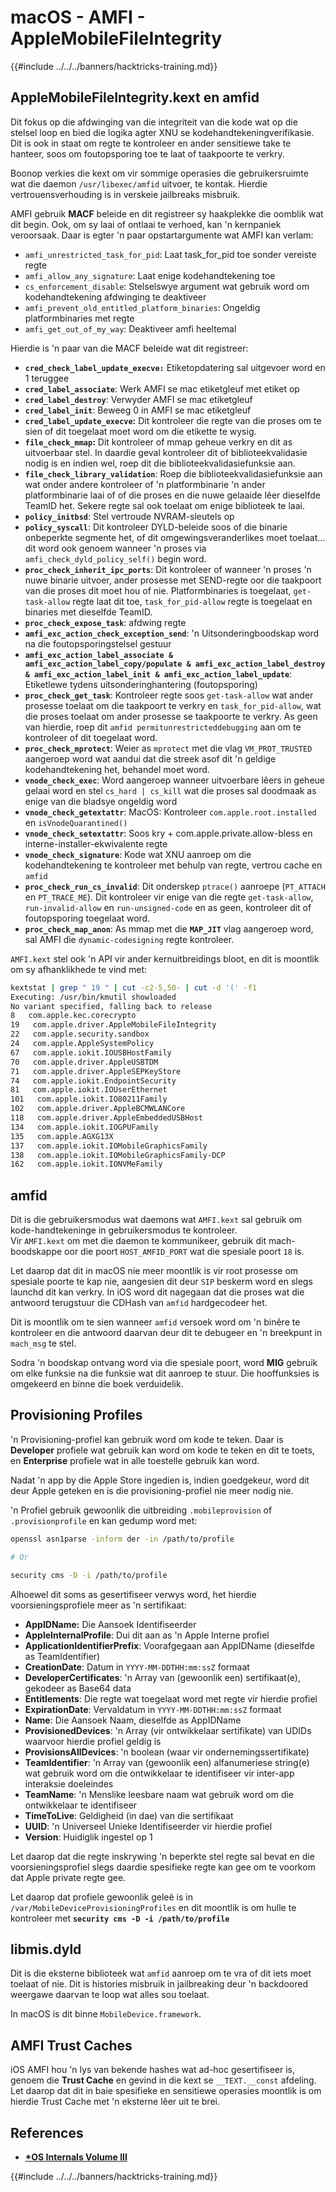 # macOS - AMFI - AppleMobileFileIntegrity

{{#include ../../../banners/hacktricks-training.md}}

## AppleMobileFileIntegrity.kext en amfid

Dit fokus op die afdwinging van die integriteit van die kode wat op die stelsel loop en bied die logika agter XNU se kodehandtekeningverifikasie. Dit is ook in staat om regte te kontroleer en ander sensitiewe take te hanteer, soos om foutopsporing toe te laat of taakpoorte te verkry.

Boonop verkies die kext om vir sommige operasies die gebruikersruimte wat die daemon `/usr/libexec/amfid` uitvoer, te kontak. Hierdie vertrouensverhouding is in verskeie jailbreaks misbruik.

AMFI gebruik **MACF** beleide en dit registreer sy haakplekke die oomblik wat dit begin. Ook, om sy laai of ontlaai te verhoed, kan 'n kernpaniek veroorsaak. Daar is egter 'n paar opstartargumente wat AMFI kan verlam:

- `amfi_unrestricted_task_for_pid`: Laat task_for_pid toe sonder vereiste regte
- `amfi_allow_any_signature`: Laat enige kodehandtekening toe
- `cs_enforcement_disable`: Stelselswye argument wat gebruik word om kodehandtekening afdwinging te deaktiveer
- `amfi_prevent_old_entitled_platform_binaries`: Ongeldig platformbinaries met regte
- `amfi_get_out_of_my_way`: Deaktiveer amfi heeltemal

Hierdie is 'n paar van die MACF beleide wat dit registreer:

- **`cred_check_label_update_execve:`** Etiketopdatering sal uitgevoer word en 1 teruggee
- **`cred_label_associate`**: Werk AMFI se mac etiketgleuf met etiket op
- **`cred_label_destroy`**: Verwyder AMFI se mac etiketgleuf
- **`cred_label_init`**: Beweeg 0 in AMFI se mac etiketgleuf
- **`cred_label_update_execve`:** Dit kontroleer die regte van die proses om te sien of dit toegelaat moet word om die etikette te wysig.
- **`file_check_mmap`:** Dit kontroleer of mmap geheue verkry en dit as uitvoerbaar stel. In daardie geval kontroleer dit of biblioteekvalidasie nodig is en indien wel, roep dit die biblioteekvalidasiefunksie aan.
- **`file_check_library_validation`**: Roep die biblioteekvalidasiefunksie aan wat onder andere kontroleer of 'n platformbinarie 'n ander platformbinarie laai of of die proses en die nuwe gelaaide lêer dieselfde TeamID het. Sekere regte sal ook toelaat om enige biblioteek te laai.
- **`policy_initbsd`**: Stel vertroude NVRAM-sleutels op
- **`policy_syscall`**: Dit kontroleer DYLD-beleide soos of die binarie onbeperkte segmente het, of dit omgewingsveranderlikes moet toelaat... dit word ook genoem wanneer 'n proses via `amfi_check_dyld_policy_self()` begin word.
- **`proc_check_inherit_ipc_ports`**: Dit kontroleer of wanneer 'n proses 'n nuwe binarie uitvoer, ander prosesse met SEND-regte oor die taakpoort van die proses dit moet hou of nie. Platformbinaries is toegelaat, `get-task-allow` regte laat dit toe, `task_for_pid-allow` regte is toegelaat en binaries met dieselfde TeamID.
- **`proc_check_expose_task`**: afdwing regte
- **`amfi_exc_action_check_exception_send`**: 'n Uitsonderingboodskap word na die foutopsporingstelsel gestuur
- **`amfi_exc_action_label_associate & amfi_exc_action_label_copy/populate & amfi_exc_action_label_destroy & amfi_exc_action_label_init & amfi_exc_action_label_update`**: Etiketlewe tydens uitsonderinghantering (foutopsporing)
- **`proc_check_get_task`**: Kontroleer regte soos `get-task-allow` wat ander prosesse toelaat om die taakpoort te verkry en `task_for_pid-allow`, wat die proses toelaat om ander prosesse se taakpoorte te verkry. As geen van hierdie, roep dit `amfid permitunrestricteddebugging` aan om te kontroleer of dit toegelaat word.
- **`proc_check_mprotect`**: Weier as `mprotect` met die vlag `VM_PROT_TRUSTED` aangeroep word wat aandui dat die streek asof dit 'n geldige kodehandtekening het, behandel moet word.
- **`vnode_check_exec`**: Word aangeroep wanneer uitvoerbare lêers in geheue gelaai word en stel `cs_hard | cs_kill` wat die proses sal doodmaak as enige van die bladsye ongeldig word
- **`vnode_check_getextattr`**: MacOS: Kontroleer `com.apple.root.installed` en `isVnodeQuarantined()`
- **`vnode_check_setextattr`**: Soos kry + com.apple.private.allow-bless en interne-installer-ekwivalente regte
- &#x20;**`vnode_check_signature`**: Kode wat XNU aanroep om die kodehandtekening te kontroleer met behulp van regte, vertrou cache en `amfid`
- &#x20;**`proc_check_run_cs_invalid`**: Dit onderskep `ptrace()` aanroepe (`PT_ATTACH` en `PT_TRACE_ME`). Dit kontroleer vir enige van die regte `get-task-allow`, `run-invalid-allow` en `run-unsigned-code` en as geen, kontroleer dit of foutopsporing toegelaat word.
- **`proc_check_map_anon`**: As mmap met die **`MAP_JIT`** vlag aangeroep word, sal AMFI die `dynamic-codesigning` regte kontroleer.

`AMFI.kext` stel ook 'n API vir ander kernuitbreidings bloot, en dit is moontlik om sy afhanklikhede te vind met:
```bash
kextstat | grep " 19 " | cut -c2-5,50- | cut -d '(' -f1
Executing: /usr/bin/kmutil showloaded
No variant specified, falling back to release
8   com.apple.kec.corecrypto
19   com.apple.driver.AppleMobileFileIntegrity
22   com.apple.security.sandbox
24   com.apple.AppleSystemPolicy
67   com.apple.iokit.IOUSBHostFamily
70   com.apple.driver.AppleUSBTDM
71   com.apple.driver.AppleSEPKeyStore
74   com.apple.iokit.EndpointSecurity
81   com.apple.iokit.IOUserEthernet
101   com.apple.iokit.IO80211Family
102   com.apple.driver.AppleBCMWLANCore
118   com.apple.driver.AppleEmbeddedUSBHost
134   com.apple.iokit.IOGPUFamily
135   com.apple.AGXG13X
137   com.apple.iokit.IOMobileGraphicsFamily
138   com.apple.iokit.IOMobileGraphicsFamily-DCP
162   com.apple.iokit.IONVMeFamily
```
## amfid

Dit is die gebruikersmodus wat daemons wat `AMFI.kext` sal gebruik om kode-handtekeninge in gebruikersmodus te kontroleer.\
Vir `AMFI.kext` om met die daemon te kommunikeer, gebruik dit mach-boodskappe oor die poort `HOST_AMFID_PORT` wat die spesiale poort `18` is.

Let daarop dat dit in macOS nie meer moontlik is vir root prosesse om spesiale poorte te kap nie, aangesien dit deur `SIP` beskerm word en slegs launchd dit kan verkry. In iOS word dit nagegaan dat die proses wat die antwoord terugstuur die CDHash van `amfid` hardgecodeer het.

Dit is moontlik om te sien wanneer `amfid` versoek word om 'n binêre te kontroleer en die antwoord daarvan deur dit te debugeer en 'n breekpunt in `mach_msg` te stel.

Sodra 'n boodskap ontvang word via die spesiale poort, word **MIG** gebruik om elke funksie na die funksie wat dit aanroep te stuur. Die hooffunksies is omgekeerd en binne die boek verduidelik.

## Provisioning Profiles

'n Provisioning-profiel kan gebruik word om kode te teken. Daar is **Developer** profiele wat gebruik kan word om kode te teken en dit te toets, en **Enterprise** profiele wat in alle toestelle gebruik kan word.

Nadat 'n app by die Apple Store ingedien is, indien goedgekeur, word dit deur Apple geteken en is die provisioning-profiel nie meer nodig nie.

'n Profiel gebruik gewoonlik die uitbreiding `.mobileprovision` of `.provisionprofile` en kan gedump word met:
```bash
openssl asn1parse -inform der -in /path/to/profile

# Or

security cms -D -i /path/to/profile
```
Alhoewel dit soms as gesertifiseer verwys word, het hierdie voorsieningsprofiele meer as 'n sertifikaat:

- **AppIDName:** Die Aansoek Identifiseerder
- **AppleInternalProfile**: Dui dit aan as 'n Apple Interne profiel
- **ApplicationIdentifierPrefix**: Voorafgegaan aan AppIDName (dieselfde as TeamIdentifier)
- **CreationDate**: Datum in `YYYY-MM-DDTHH:mm:ssZ` formaat
- **DeveloperCertificates**: 'n Array van (gewoonlik een) sertifikaat(e), gekodeer as Base64 data
- **Entitlements**: Die regte wat toegelaat word met regte vir hierdie profiel
- **ExpirationDate**: Vervaldatum in `YYYY-MM-DDTHH:mm:ssZ` formaat
- **Name**: Die Aansoek Naam, dieselfde as AppIDName
- **ProvisionedDevices**: 'n Array (vir ontwikkelaar sertifikate) van UDIDs waarvoor hierdie profiel geldig is
- **ProvisionsAllDevices**: 'n boolean (waar vir ondernemingssertifikate)
- **TeamIdentifier**: 'n Array van (gewoonlik een) alfanumeriese string(e) wat gebruik word om die ontwikkelaar te identifiseer vir inter-app interaksie doeleindes
- **TeamName**: 'n Menslike leesbare naam wat gebruik word om die ontwikkelaar te identifiseer
- **TimeToLive**: Geldigheid (in dae) van die sertifikaat
- **UUID**: 'n Universeel Unieke Identifiseerder vir hierdie profiel
- **Version**: Huidiglik ingestel op 1

Let daarop dat die regte inskrywing 'n beperkte stel regte sal bevat en die voorsieningsprofiel slegs daardie spesifieke regte kan gee om te voorkom dat Apple private regte gee.

Let daarop dat profiele gewoonlik geleë is in `/var/MobileDeviceProvisioningProfiles` en dit moontlik is om hulle te kontroleer met **`security cms -D -i /path/to/profile`**

## **libmis.dyld**

Dit is die eksterne biblioteek wat `amfid` aanroep om te vra of dit iets moet toelaat of nie. Dit is histories misbruik in jailbreaking deur 'n backdoored weergawe daarvan te loop wat alles sou toelaat.

In macOS is dit binne `MobileDevice.framework`.

## AMFI Trust Caches

iOS AMFI hou 'n lys van bekende hashes wat ad-hoc gesertifiseer is, genoem die **Trust Cache** en gevind in die kext se `__TEXT.__const` afdeling. Let daarop dat dit in baie spesifieke en sensitiewe operasies moontlik is om hierdie Trust Cache met 'n eksterne lêer uit te brei.

## References

- [**\*OS Internals Volume III**](https://newosxbook.com/home.html)

{{#include ../../../banners/hacktricks-training.md}}
